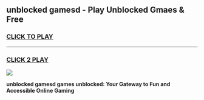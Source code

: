 
## unblocked gamesd - Play Unblocked Gmaes & Free
<h3>
<a href="https://news.freeplayer.one?title=unblocked_gamesd&ref=16F">CLICK TO PLAY</a></h3>
<hr>

<h3>
<a href="https://news.freeplayer.one?title=unblocked_gamesd&ref=16F">CLICK 2 PLAY</a>
  
</h3>

<a href="https://news.freeplayer.one?title=unblocked_gamesd&ref=16F/"><img src="https://clearcache.store/games.png"></a>


**unblocked gamesd games unblocked: Your Gateway to Fun and Accessible Online Gaming**
